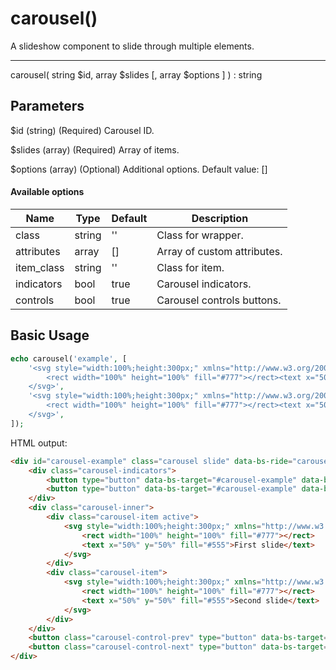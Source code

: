 # carousel()

A slideshow component to slide through multiple elements.

---

carousel( string $id, array $slides [, array $options ] ) : string

## Parameters

$id (string) (Required) Carousel ID.

$slides (array) (Required) Array of items.

$options (array) (Optional) Additional options. Default value: []

#### Available options

| Name       | Type   | Default | Description                 |
|------------|--------|---------|-----------------------------|
| class      | string | ''      | Class for wrapper.          |
| attributes | array  | []      | Array of custom attributes. |
| item_class | string | ''      | Class for item.             |
| indicators | bool   | true    | Carousel indicators.        |
| controls   | bool   | true    | Carousel controls buttons.  |

## Basic Usage

```php
echo carousel('example', [
    '<svg style="width:100%;height:300px;" xmlns="http://www.w3.org/2000/svg">
        <rect width="100%" height="100%" fill="#777"></rect><text x="50%" y="50%" fill="#555">First slide</text>
    </svg>',
    '<svg style="width:100%;height:300px;" xmlns="http://www.w3.org/2000/svg">
        <rect width="100%" height="100%" fill="#777"></rect><text x="50%" y="50%" fill="#555">Second slide</text>
    </svg>',
]);
```

HTML output:

```html
<div id="carousel-example" class="carousel slide" data-bs-ride="carousel">
    <div class="carousel-indicators">
        <button type="button" data-bs-target="#carousel-example" data-bs-slide-to="0" class="active" aria-current="true"></button>
        <button type="button" data-bs-target="#carousel-example" data-bs-slide-to="1"></button>
    </div>
    <div class="carousel-inner">
        <div class="carousel-item active">
            <svg style="width:100%;height:300px;" xmlns="http://www.w3.org/2000/svg">
                <rect width="100%" height="100%" fill="#777"></rect>
                <text x="50%" y="50%" fill="#555">First slide</text>
            </svg>
        </div>
        <div class="carousel-item">
            <svg style="width:100%;height:300px;" xmlns="http://www.w3.org/2000/svg">
                <rect width="100%" height="100%" fill="#777"></rect>
                <text x="50%" y="50%" fill="#555">Second slide</text>
            </svg>
        </div>
    </div>
    <button class="carousel-control-prev" type="button" data-bs-target="#carousel-example" data-bs-slide="prev"> <span class="carousel-control-prev-icon" aria-hidden="true"></span> <span class="visually-hidden">Previous</span> </button>
    <button class="carousel-control-next" type="button" data-bs-target="#carousel-example" data-bs-slide="next"> <span class="carousel-control-next-icon" aria-hidden="true"></span> <span class="visually-hidden">Next</span> </button>
</div>
```
